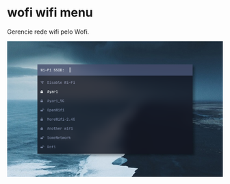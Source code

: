 # wofi wifi menu
Gerencie rede wifi pelo Wofi.

![Screenshot of rofi-wifi-menu](usr/share/doc/wofi-wifi/wofi-wifi-menu.png)
